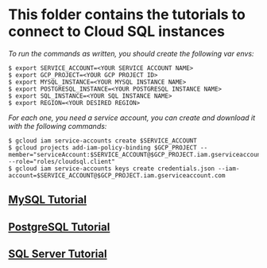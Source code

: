 # This folder contains the tutorials to connect to Cloud SQL instances

_To run the commands as written, you should create the following var envs:_

```
$ export SERVICE_ACCOUNT=<YOUR SERVICE ACCOUNT NAME>
$ export GCP_PROJECT=<YOUR GCP PROJECT ID>
$ export MYSQL_INSTANCE=<YOUR MYSQL INSTANCE NAME>
$ export POSTGRESQL_INSTANCE=<YOUR POSTGRESQL INSTANCE NAME>
$ export SQL_INSTANCE=<YOUR SQL INSTANCE NAME>
$ export REGION=<YOUR DESIRED REGION>
```

_For each one, you need a service account, you can create and download it with the following commands:_

```
$ gcloud iam service-accounts create $SERVICE_ACCOUNT
$ gcloud projects add-iam-policy-binding $GCP_PROJECT --member="serviceAccount:$SERVICE_ACCOUNT@$GCP_PROJECT.iam.gserviceaccount.com" --role="roles/cloudsql.client"
$ gcloud iam service-accounts keys create credentials.json --iam-account=$SERVICE_ACCOUNT@$GCP_PROJECT.iam.gserviceaccount.com
```

## [MySQL Tutorial](https://github.com/DSC-ESCOM-IPN/Cloud-Computing-Course/blob/main/SQL/files/MySQL_README.md)

## [PostgreSQL Tutorial](https://github.com/DSC-ESCOM-IPN/Cloud-Computing-Course/blob/main/SQL/files/PostgreSQL_README.md)

## [SQL Server Tutorial](https://github.com/DSC-ESCOM-IPN/Cloud-Computing-Course/blob/main/SQL/files/SQL_Server_README.md)